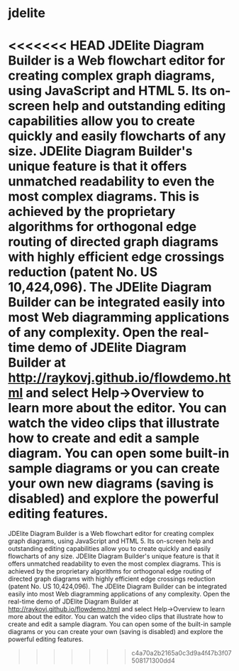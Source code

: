 # jdelite
<<<<<<< HEAD
JDElite Diagram Builder is a Web flowchart editor for creating complex graph diagrams, using JavaScript and HTML 5. Its on-screen help and outstanding editing capabilities allow you to create quickly and easily flowcharts of any size. JDElite Diagram Builder's unique feature is that it offers unmatched readability to even the most complex diagrams. This is achieved by the proprietary algorithms for orthogonal edge routing of directed graph diagrams with highly efficient edge crossings reduction (patent No. US 10,424,096). The JDElite Diagram Builder can be integrated easily into most Web diagramming applications of any complexity. Open the real-time demo of JDElite Diagram Builder at http://raykovj.github.io/flowdemo.html and select Help->Overview to learn more about the editor. You can watch the video clips that illustrate how to create and edit a sample diagram. You can open some built-in sample diagrams or you can create your own new diagrams (saving is disabled) and explore the powerful editing features.
=======
JDElite Diagram Builder is a Web flowchart editor for creating complex graph diagrams, using JavaScript and HTML 5. Its on-screen help and outstanding editing capabilities allow you to create quickly and easily flowcharts of any size. JDElite Diagram Builder's unique feature is that it offers unmatched readability to even the most complex diagrams. This is achieved by the proprietary algorithms for orthogonal edge routing of directed graph diagrams with highly efficient edge crossings reduction (patent No. US 10,424,096). The JDElite Diagram Builder can be integrated easily into most Web diagramming applications of any complexity. Open the real-time demo of JDElite Diagram Builder at http://raykovj.github.io/flowdemo.html and select Help->Overview to learn more about the editor. You can watch the video clips that illustrate how to create and edit a sample diagram. You can open some of the built-in sample diagrams or you can create your own (saving is disabled) and explore the powerful editing features.
>>>>>>> c4a70a2b2165a0c3d9a4f47b3f07508171300dd4
